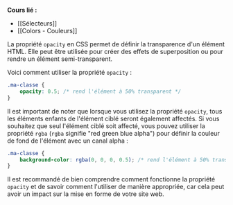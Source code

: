**Cours lié :**
- [[Sélecteurs]]
- [[Colors - Couleurs]]

La propriété `opacity` en CSS permet de définir la transparence d'un élément HTML. Elle peut être utilisée pour créer des effets de superposition ou pour rendre un élément semi-transparent.

Voici comment utiliser la propriété `opacity` :

```CSS
.ma-classe {
	opacity: 0.5; /* rend l'élément à 50% transparent */
}
```

Il est important de noter que lorsque vous utilisez la propriété `opacity`, tous les éléments enfants de l'élément ciblé seront également affectés. Si vous souhaitez que seul l'élément ciblé soit affecté, vous pouvez utiliser la propriété `rgba` (`rgba` signifie "red green blue alpha") pour définir la couleur de fond de l'élément avec un canal alpha :

```CSS
.ma-classe {
	background-color: rgba(0, 0, 0, 0.5); /* rend l'élément à 50% transparent sans affecter les éléments enfants */
}
```

Il est recommandé de bien comprendre comment fonctionne la propriété `opacity` et de savoir comment l'utiliser de manière appropriée, car cela peut avoir un impact sur la mise en forme de votre site web.